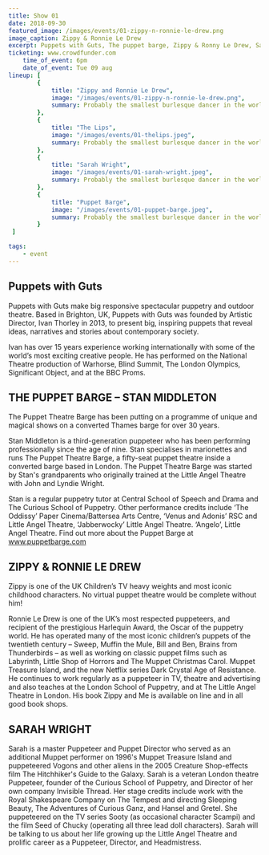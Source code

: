 ```yaml
---
title: Show 01
date: 2018-09-30
featured_image: /images/events/01-zippy-n-ronnie-le-drew.png
image_caption: Zippy & Ronnie Le Drew
excerpt: Puppets with Guts, The puppet barge, Zippy & Ronny Le Drew, Sarah Wright
ticketing: www.crowdfunder.com
    time_of_event: 6pm
    date_of_event: Tue 09 aug
lineup: [
        {
            title: "Zippy and Ronnie Le Drew",
            image: "/images/events/01-zippy-n-ronnie-le-drew.png",
            summary: Probably the smallest burlesque dancer in the world. Watch as she embarks with the audience into a sensual and ...
        },
        {
            title: "The Lips",
            image: "/images/events/01-thelips.jpeg",
            summary: Probably the smallest burlesque dancer in the world. Watch as she embarks with the audience into a sensual and ...
        },
        {
            title: "Sarah Wright",
            image: "/images/events/01-sarah-wright.jpeg",
            summary: Probably the smallest burlesque dancer in the world. Watch as she embarks with the audience into a sensual and ...
        },        
        {
            title: "Puppet Barge",
            image: "/images/events/01-puppet-barge.jpeg",
            summary: Probably the smallest burlesque dancer in the world. Watch as she embarks with the audience into a sensual and ...
        }
 ]

tags:
    - event
---
```


## Puppets with Guts
Puppets with Guts make big responsive spectacular puppetry and outdoor theatre. Based in Brighton, UK, Puppets with Guts was founded by Artistic Director, Ivan Thorley in 2013, to present big, inspiring puppets that reveal ideas, narratives and stories about contemporary society.

Ivan has over 15 years experience working internationally with some of the world’s most exciting creative people.  He has performed on the National Theatre production of Warhorse, Blind Summit, The London Olympics, Significant Object, and at the BBC Proms.


## THE PUPPET BARGE – STAN MIDDLETON

The Puppet Theatre Barge has been putting on a programme of unique and magical shows on a converted Thames barge for over 30 years.

Stan Middleton is a third-generation puppeteer who has been performing professionally since the age of nine. Stan specialises in marionettes and runs The Puppet Theatre Barge, a fifty-seat puppet theatre inside a converted barge based in London. The Puppet Theatre Barge was started by Stan's grandparents who originally trained at the Little Angel Theatre with John and Lyndie Wright. 

Stan is a regular puppetry tutor at Central School of Speech and Drama and The Curious School of Puppetry. Other performance credits include ‘The Oddissy’ Paper Cinema/Battersea Arts Centre, ‘Venus and Adonis’ RSC and Little Angel Theatre, ‘Jabberwocky’ Little Angel Theatre. ‘Angelo’, Little Angel Theatre.
Find out more about the Puppet Barge at www.puppetbarge.com


## ZIPPY & RONNIE LE DREW
Zippy is one of the UK Children’s TV heavy weights and most iconic childhood characters.  No virtual puppet theatre would be complete without him!

Ronnie Le Drew is one of the UK’s most respected puppeteers, and recipient of the prestigious Harlequin Award, the Oscar of the puppetry world. He has operated many of the most iconic children’s puppets of the twentieth century – Sweep, Muffin the Mule, Bill and Ben, Brains from Thunderbirds – as well as working on classic puppet films such as Labyrinth, Little Shop of Horrors and The Muppet Christmas Carol. Muppet Treasure Island, and the new Netflix series Dark Crystal Age of Resistance. He continues to work regularly as a puppeteer in TV, theatre and advertising and also teaches at the London School of Puppetry, and at The Little Angel Theatre in London. His book Zippy and Me is available on line and in all good book shops.

## SARAH WRIGHT
Sarah is a master Puppeteer and Puppet Director who served as an additional Muppet performer on 1996's Muppet Treasure Island and puppeteered Vogons and other aliens in the 2005 Creature Shop-effects film The Hitchhiker's Guide to the Galaxy. 
Sarah is a veteran London theatre Puppeteer, founder of the Curious School of Puppetry, and Director of her own company Invisible Thread. Her stage credits include work with the Royal Shakespeare Company on The Tempest and directing Sleeping Beauty, The Adventures of Curious Ganz, and Hansel and Gretel. She puppeteered on the TV series Sooty (as occasional character Scampi) and the film Seed of Chucky (operating all three lead doll characters).
Sarah will be talking to us about her life growing up the Little Angel Theatre and prolific career as a Puppeteer, Director, and Headmistress.




